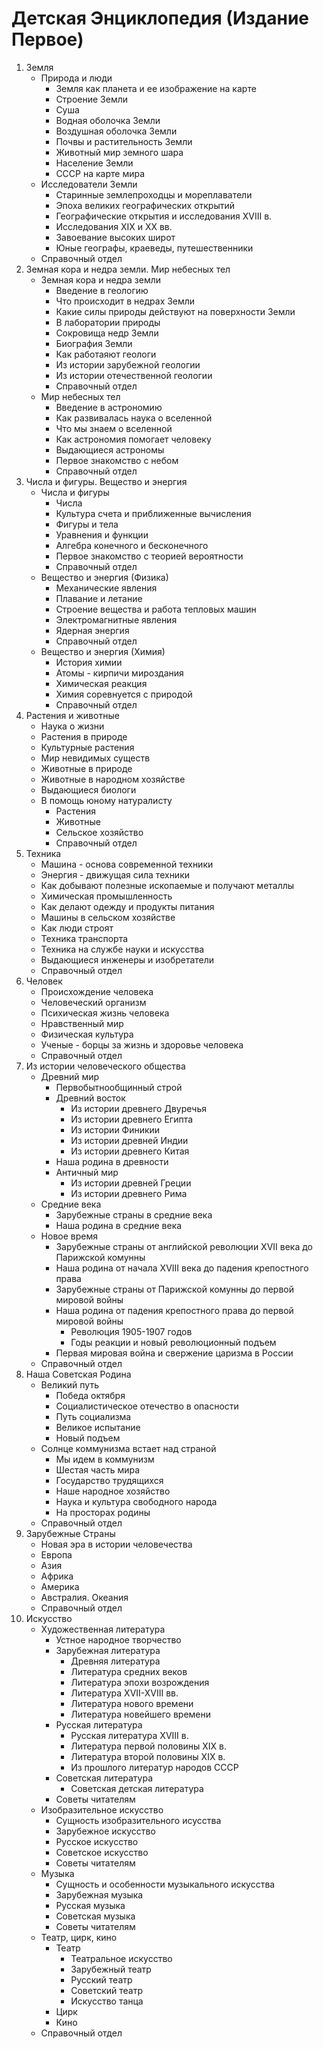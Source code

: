 # Детская Энциклопедия (Издание Первое)

1.  Земля
    *   Природа и люди
        *   Земля как планета и ее изображение на карте
        *   Строение Земли
        *   Суша
        *   Водная оболочка Земли
        *   Воздушная оболочка Земли
        *   Почвы и растительность Земли
        *   Животный мир земного шара
        *   Население Земли
        *   СССР на карте мира
    *   Исследователи Земли
        *   Старинные землепроходцы и мореплаватели
        *   Эпоха великих географических открытий
        *   Географические открытия и исследования XVIII в.
        *   Исследования XIX и XX вв.
        *   Завоевание высоких широт
        *   Юные географы, краеведы, путешественники
    *   Справочный отдел
2.  Земная кора и недра земли. Мир небесных тел
    *   Земная кора и недра земли
        *   Введение в геологию
        *   Что происходит в недрах Земли
        *   Какие силы природы действуют на поверхности Земли
        *   В лаборатории природы
        *   Сокровища недр Земли
        *   Биография Земли
        *   Как работаяют геологи
        *   Из истории зарубежной геологии
        *   Из истории отечественной геологии
        *   Справочный отдел
    *   Мир небесных тел
        *   Введение в астрономию
        *   Как развивалась наука о вселенной
        *   Что мы знаем о вселенной
        *   Как астрономия помогает человеку
        *   Выдающиеся астрономы
        *   Первое знакомство с небом
        *   Справочный отдел
3.  Числа и фигуры. Вещество и энергия
    *   Числа и фигуры
        *   Числа
        *   Культура счета и приближенные вычисления
        *   Фигуры и тела
        *   Уравнения и функции
        *   Алгебра конечного и бесконечного
        *   Первое знакомство с теорией вероятности
        *   Справочный отдел
    *   Вещество и энергия (Физика)
        *   Механические явления
        *   Плавание и летание
        *   Строение вещества и работа тепловых машин
        *   Электромагнитные явления
        *   Ядерная энергия
        *   Справочный отдел
    *   Вещество и энергия (Химия)
        *   История химии
        *   Атомы - кирпичи мироздания
        *   Химическая реакция
        *   Химия соревнуется с природой
        *   Справочный отдел
4.  Растения и животные
    *   Наука о жизни
    *   Растения в природе
    *   Культурные растения
    *   Мир невидимых существ
    *   Животные в природе
    *   Животные в народном хозяйстве
    *   Выдающиеся биологи
    *   В помощь юному натуралисту
        *   Растения
        *   Животные
        *   Сельское хозяйство
        *   Справочный отдел
5.  Техника
    *   Машина - основа современной техники
    *   Энергия - движущая сила техники
    *   Как добывают полезные ископаемые и получают металлы
    *   Химическая промышленность
    *   Как делают одежду и продукты питания
    *   Машины в сельском хозяйстве
    *   Как люди строят
    *   Техника транспорта
    *   Техника на службе науки и искусства
    *   Выдающиеся инженеры и изобретатели
    *   Справочный отдел
6.  Человек
    *   Происхождение человека
    *   Человеческий организм
    *   Психическая жизнь человека
    *   Нравственный мир
    *   Физическая культура
    *   Ученые - борцы за жизнь и здоровье человека
    *   Справочный отдел
7.  Из истории человеческого общества
    *   Древний мир
        *   Первобытнообщинный строй
        *   Древний восток
            *   Из истории древнего Двуречья
            *   Из истории древнего Египта
            *   Из истории Финикии
            *   Из истории древней Индии
            *   Из истории древнего Китая
        *   Наша родина в древности
        *   Античный мир
            *   Из истории древней Греции
            *   Из истории древнего Рима
    *   Средние века
        *   Зарубежные страны в средние века
        *   Наша родина в средние века
    *   Новое время
        *   Зарубежные страны от английской революции XVII века до Парижской комунны
        *   Наша родина от начала XVIII века до падения крепостного права
        *   Зарубежные страны от Парижской комунны до первой мировой войны
        *   Наша родина от падения крепостного права до первой мировой войны
            *   Революция 1905-1907 годов
            *   Годы реакции и новый революционный подъем
        *   Первая мировая война и свержение царизма в России
    *   Справочный отдел
8.  Наша Советская Родина
    *   Великий путь
        *   Победа октября
        *   Социалистическое отечество в опасности
        *   Путь социализма
        *   Великое испытание
        *   Новый подъем
    *   Солнце коммунизма встает над страной
        *   Мы идем в коммунизм
        *   Шестая часть мира
        *   Государство трудящихся
        *   Наше народное хозяйство
        *   Наука и культура свободного народа
        *   На просторах родины
    *   Справочный отдел
9.  Зарубежные Страны
    *   Новая эра в истории человечества
    *   Европа
    *   Азия
    *   Африка
    *   Америка
    *   Австралия. Океания
    *   Справочный отдел
10. Искусство
    *   Художественная литература
        *   Устное народное творчество
        *   Зарубежная литература
            *   Древняя литература
            *   Литература средних веков
            *   Литература эпохи возрождения
            *   Литература XVII-XVIII вв.
            *   Литература нового времени
            *   Литература новейшего времени
        *   Русская литература
            *   Русская литература XVIII в.
            *   Литература первой половины XIX в.
            *   Литература второй половины XIX в.
            *   Из прошлого литератур народов СССР
        *   Советская литература
            *   Советская детская литература
        *   Советы читателям
    *   Изобразительное искусство
        *   Сущность изобразительного исусства
        *   Зарубежное искусство
        *   Русское искусство
        *   Советское искусство
        *   Советы читателям
    *   Музыка
        *   Сущность и особенности музыкального искусства
        *   Зарубежная музыка
        *   Русская музыка
        *   Советская музыка
        *   Советы читателям
    *   Театр, цирк, кино
        *   Театр
            *   Театральное искусство
            *   Зарубежный театр
            *   Русский театр
            *   Советский театр
            *   Искусство танца
        *   Цирк
        *   Кино
    *   Справочный отдел
